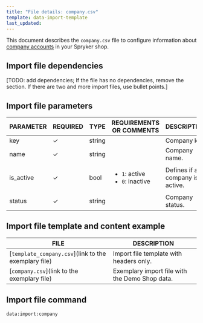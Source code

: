 ```yaml
---
title: "File details: company.csv"
template: data-import-template
last_updated: 
---
```


This document describes the `company.csv` file to configure information about [company accounts](/docs/pbc/all/customer-relationship-management/{{page.version}}/company-account-feature-overview/company-accounts-overview.html) in your Spryker shop.

## Import file dependencies

[TODO: add dependencies; If the file has no dependencies, remove the section. If there are two and more import files, use bullet points.]

## Import file parameters
<!--| PARAMETER | REQUIRED | TYPE | DEFAULT VALUE | REQUIREMENTS OR COMMENTS | DESCRIPTION |-->

| PARAMETER | REQUIRED |  TYPE | REQUIREMENTS OR COMMENTS | DESCRIPTION |
| --- | --- | --- | --- | --- |
| key |&check;| string |  | Company key.|
| name |&check;| string | | Company name.|
| is_active | &check; | bool | <ul><li>`1`: active</li><li>`0`: inactive</li></ul> | Defines if a company is active. |
| status |&check;|string|  <!--TODO: add possible statuses--> |Company status.|

## Import file template and content example

| FILE | DESCRIPTION |
|---|---|
| [`template_company.csv`](link to the exemplary file)<!--after doc moved to proper place, upload CSV to S3 and add a link-->| Import file template with headers only. |
| [`company.csv`](link to the exemplary file)<!--after doc moved to proper place, upload CSV to S3 and add a link--> | Exemplary import file with the Demo Shop data. |


## Import file command

```bash
data:import:company
```